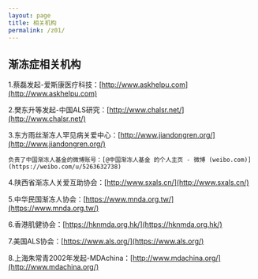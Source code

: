 ```yaml
---
layout: page
title: 相关机构
permalink: /z01/
---
```

## 渐冻症相关机构

1.蔡磊发起-爱斯康医疗科技：[http://www.askhelpu.com](http://www.askhelpu.com)

2.樊东升等发起-中国ALS研究：[http://www.chalsr.net/](http://www.chalsr.net/)

3.东方雨丝渐冻人罕见病关爱中心：[http://www.jiandongren.org/](http://www.jiandongren.org/)

    负责了中国渐冻人基金的微博账号：[@中国渐冻人基金 的个人主页 - 微博 (weibo.com)](https://weibo.com/u/5263632738)

4.陕西省渐冻人关爱互助协会：[http://www.sxals.cn/](http://www.sxals.cn/)

5.中华民国渐冻人协会：[https://www.mnda.org.tw/](https://www.mnda.org.tw/)

6.香港肌健协会：[https://hknmda.org.hk/](https://hknmda.org.hk/)

7.美国ALS协会：[https://www.als.org/](https://www.als.org/)

8.上海朱常青2002年发起-MDAchina：[http://www.mdachina.org/](http://www.mdachina.org/)

